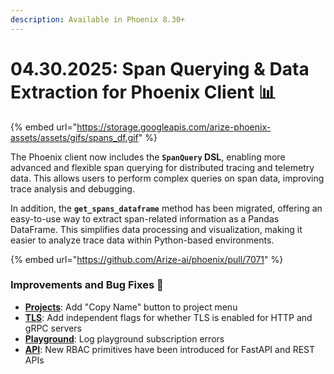 ```yaml
---
description: Available in Phoenix 8.30+
---
```


# 04.30.2025:  Span Querying & Data Extraction for Phoenix Client 📊

{% embed url="https://storage.googleapis.com/arize-phoenix-assets/assets/gifs/spans_df.gif" %}

The Phoenix client now includes the **`SpanQuery` DSL**, enabling more advanced and flexible span querying for distributed tracing and telemetry data. This allows users to perform complex queries on span data, improving trace analysis and debugging.

&#x20;In addition, the **`get_spans_dataframe`** method has been migrated, offering an easy-to-use way to extract span-related information as a Pandas DataFrame. This simplifies data processing and visualization, making it easier to analyze trace data within Python-based environments.

{% embed url="https://github.com/Arize-ai/phoenix/pull/7071" %}

### Improvements and Bug Fixes 🐛

* [**Projects**](https://github.com/Arize-ai/phoenix/pull/7358): Add "Copy Name" button to project menu&#x20;
* [**TLS**](https://github.com/Arize-ai/phoenix/pull/7370): Add independent flags for whether TLS is enabled for HTTP and gRPC servers
* [**Playground**](https://github.com/Arize-ai/phoenix/pull/7353): Log playground subscription errors
* [**API**](https://github.com/Arize-ai/phoenix/pull/7349): New RBAC primitives have been introduced for FastAPI and REST APIs
